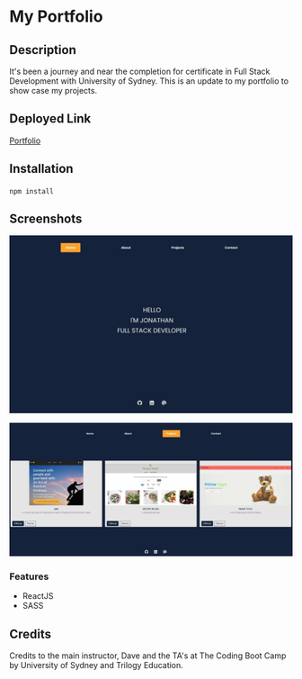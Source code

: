 # My Portfolio

## Description

It's been a journey and near the completion for certificate in Full Stack Development with University of Sydney. This is an update to my portfolio to show case my projects.

## Deployed Link

[Portfolio](https://jcarait.dev/)

## Installation

`npm install`

## Screenshots

![home page](./home.JPG)

![project page](./projects-page.JPG)

### Features

- ReactJS
- SASS

## Credits

Credits to the main instructor, Dave and the TA's at The Coding Boot Camp by University of Sydney and Trilogy Education.
